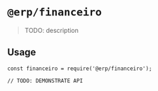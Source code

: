 # `@erp/financeiro`

> TODO: description

## Usage

```
const financeiro = require('@erp/financeiro');

// TODO: DEMONSTRATE API
```
